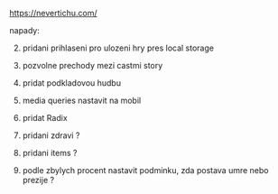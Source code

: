 https://nevertichu.com/

napady:

2. pridani prihlaseni pro ulozeni hry pres local storage

3. pozvolne prechody mezi castmi story

4. pridat podkladovou hudbu

5. media queries nastavit na mobil

6. pridat Radix

7. pridani zdravi ?
8. pridani items ?
9. podle zbylych procent nastavit podminku, zda postava umre nebo prezije ?

